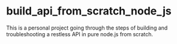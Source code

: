 # build_api_from_scratch_node_js
This is a personal project going through the steps of building and troubleshooting a restless API in pure node.js from scratch.
